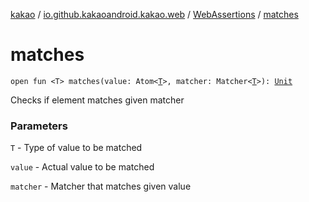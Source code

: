 [kakao](../../index.md) / [io.github.kakaoandroid.kakao.web](../index.md) / [WebAssertions](index.md) / [matches](./matches.md)

# matches

`open fun <T> matches(value: Atom<`[`T`](matches.md#T)`>, matcher: Matcher<`[`T`](matches.md#T)`>): `[`Unit`](https://kotlinlang.org/api/latest/jvm/stdlib/kotlin/-unit/index.html)

Checks if element matches given matcher

### Parameters

`T` - Type of value to be matched

`value` - Actual value to be matched

`matcher` - Matcher that matches given value